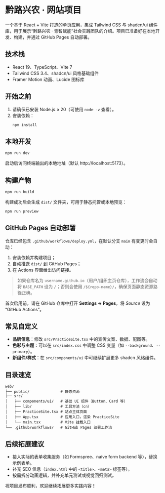 # 黔路兴农 · 网站项目

一个基于 React + Vite 打造的单页应用，集成 Tailwind CSS 与 shadcn/ui 组件库，用于展示“黔路兴农 · 青智赋能”社会实践团队的介绍。项目已准备好在本地开发、构建，并通过 GitHub Pages 自动部署。

## 技术栈
- React 19、TypeScript、Vite 7
- Tailwind CSS 3.4、shadcn/ui 风格基础组件
- Framer Motion 动画、Lucide 图标库

## 开始之前
1. 请确保已安装 Node.js ≥ 20（可使用 `node -v` 查看）。
2. 安装依赖：
   ```bash
   npm install
   ```

## 本地开发
```bash
npm run dev
```
启动后访问终端输出的本地地址（默认 http://localhost:5173）。

## 构建产物
```bash
npm run build
```
构建成功后会生成 `dist/` 文件夹，可用于静态托管或本地预览：
```bash
npm run preview
```

## GitHub Pages 自动部署
仓库已经包含 `.github/workflows/deploy.yml`，在默认分支 `main` 有变更时会自动：
1. 安装依赖并构建项目；
2. 自动推送 `dist/` 到 GitHub Pages；
3. 在 Actions 界面给出访问链接。

> 如果仓库名为 `username.github.io`（用户/组织主页仓库），工作流会自动将 `BASE_PATH` 设为 `/`；否则会使用 `/${repo-name}/`，确保页面静态资源路径正确。

首次启用前，请在 GitHub 仓库中打开 **Settings → Pages**，将 *Source* 设为 “GitHub Actions”。

## 常见自定义
- **品牌信息**：修改 `src/PracticeSite.tsx` 中的宣传文案、数据、配图等。
- **色彩与主题**：可以在 `src/index.css` 中调整 CSS 变量（如 `--background`、`--primary`）。
- **新组件/样式**：在 `src/components/ui` 中可继续扩展更多 shadcn 风格组件。

## 目录速览
```
web/
├── public/              # 静态资源
├── src/
│   ├── components/ui/   # 基础 UI 组件（Button、Card 等）
│   ├── lib/             # 工具方法（cn）
│   ├── PracticeSite.tsx # 站点主体页面
│   ├── App.tsx          # 应用入口，渲染 PracticeSite
│   └── main.tsx         # Vite 挂载入口
└── .github/workflows/   # GitHub Pages 部署工作流
```

## 后续拓展建议
- 接入实际的表单收集服务（如 Formspree、naive form backend 等），替换示例表单。
- 补充 SEO 信息（`index.html` 中的 `<title>`、`<meta>` 标签等）。
- 按需拆分动画逻辑，并补充单元测试或视觉回归测试。

祝项目发布顺利，欢迎继续拓展更多实践内容！
